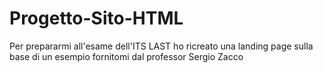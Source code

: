 # Progetto-Sito-HTML
Per prepararmi all'esame dell'ITS LAST ho ricreato una landing page sulla base di un esempio fornitomi dal professor Sergio Zacco
